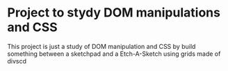 # Project to stydy DOM manipulations and CSS
This project is just a study of DOM manipulation and CSS by build something between a sketchpad and a Etch-A-Sketch using grids made of divscd 